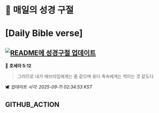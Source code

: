 # 🙏 매일의 성경 구절
# [Daily Bible verse]
## [![README에 성경구절 업데이트](https://github.com/DONGSUKA/first_test/actions/workflows/update-readme-bible.yml/badge.svg)](https://github.com/DONGSUKA/first_test/actions/workflows/update-readme-bible.yml)
<!-- START_BIBLE_VERSE -->
📖 **호세아 5:12**
> 그러므로 내가 에브라임에게는 좀 같으며 유다 족속에게는 썩이는 것 같도다

🕊️ _업데이트 시각: 2025-09-11 02:34:53 KST_
  <!-- END_BIBLE_VERSE -->
## GITHUB_ACTION
